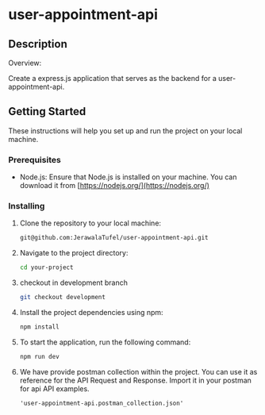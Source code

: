 # user-appointment-api

## Description
Overview:

Create a express.js application that serves as the backend for a user-appointment-api. 
## Getting Started
These instructions will help you set up and run the project on your local machine.

### Prerequisites
- Node.js: Ensure that Node.js is installed on your machine. You can download it from [https://nodejs.org/](https://nodejs.org/)

### Installing
1. Clone the repository to your local machine:
   ```bash
   git@github.com:JerawalaTufel/user-appointment-api.git
2. Navigate to the project directory:
    ```bash
    cd your-project
3. checkout in development branch 
    ```bash
    git checkout development
4. Install the project dependencies using npm:
    ```bash
    npm install
5. To start the application, run the following command:
    ```bash
    npm run dev
6.  We have provide postman collection within the project. You can use it as reference for the API Request and Response.
Import it in your postman for api API examples.
    ``` 
    'user-appointment-api.postman_collection.json'